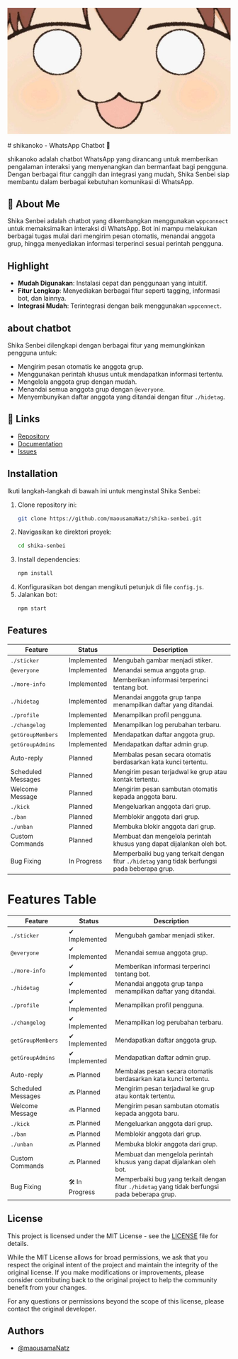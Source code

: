 <p align="center" >
  <img src="Nokotan.jpeg" width:100 />
</p>
# shikanoko - WhatsApp Chatbot 🍘

shikanoko adalah chatbot WhatsApp yang dirancang untuk memberikan pengalaman interaksi yang menyenangkan dan bermanfaat bagi pengguna. Dengan berbagai fitur canggih dan integrasi yang mudah, Shika Senbei siap membantu dalam berbagai kebutuhan komunikasi di WhatsApp.

## 🚀 About Me
Shika Senbei adalah chatbot yang dikembangkan menggunakan `wppconnect` untuk memaksimalkan interaksi di WhatsApp. Bot ini mampu melakukan berbagai tugas mulai dari mengirim pesan otomatis, menandai anggota grup, hingga menyediakan informasi terperinci sesuai perintah pengguna.

## Highlight
- **Mudah Digunakan**: Instalasi cepat dan penggunaan yang intuitif.
- **Fitur Lengkap**: Menyediakan berbagai fitur seperti tagging, informasi bot, dan lainnya.
- **Integrasi Mudah**: Terintegrasi dengan baik menggunakan `wppconnect`.

## about chatbot
Shika Senbei dilengkapi dengan berbagai fitur yang memungkinkan pengguna untuk:
- Mengirim pesan otomatis ke anggota grup.
- Menggunakan perintah khusus untuk mendapatkan informasi tertentu.
- Mengelola anggota grup dengan mudah.
- Menandai semua anggota grup dengan `@everyone`.
- Menyembunyikan daftar anggota yang ditandai dengan fitur `./hidetag`.


## 🔗 Links
- [Repository](https://github.com/maousamaNatz/shika-senbei)
- [Documentation](https://github.com/maousamaNatz/shika-senbei/wiki)
- [Issues](https://github.com/maousamaNatz/shika-senbei/issues)

## Installation
Ikuti langkah-langkah di bawah ini untuk menginstal Shika Senbei:
1. Clone repository ini:
    ```sh
    git clone https://github.com/maousamaNatz/shika-senbei.git
    ```
2. Navigasikan ke direktori proyek:
    ```sh
    cd shika-senbei
    ```
3. Install dependencies:
    ```sh
    npm install
    ```
4. Konfigurasikan bot dengan mengikuti petunjuk di file `config.js`.
5. Jalankan bot:
    ```sh
    npm start
    ```


## Features

| Feature            | Status      | Description                                                                                   |
|--------------------|-------------|-----------------------------------------------------------------------------------------------|
| `./sticker`        | Implemented | Mengubah gambar menjadi stiker.                                                               |
| `@everyone`        | Implemented | Menandai semua anggota grup.                                                                  |
| `./more-info`      | Implemented | Memberikan informasi terperinci tentang bot.                                                  |
| `./hidetag`        | Implemented | Menandai anggota grup tanpa menampilkan daftar yang ditandai.                                 |
| `./profile`        | Implemented | Menampilkan profil pengguna.                                                                  |
| `./changelog`      | Implemented | Menampilkan log perubahan terbaru.                                                            |
| `getGroupMembers`  | Implemented | Mendapatkan daftar anggota grup.                                                              |
| `getGroupAdmins`   | Implemented | Mendapatkan daftar admin grup.                                                                |
| Auto-reply         | Planned     | Membalas pesan secara otomatis berdasarkan kata kunci tertentu.                               |
| Scheduled Messages | Planned     | Mengirim pesan terjadwal ke grup atau kontak tertentu.                                        |
| Welcome Message    | Planned     | Mengirim pesan sambutan otomatis kepada anggota baru.                                         |
| `./kick`           | Planned     | Mengeluarkan anggota dari grup.                                                               |
| `./ban`            | Planned     | Memblokir anggota dari grup.                                                                  |
| `./unban`          | Planned     | Membuka blokir anggota dari grup.                                                             |
| Custom Commands    | Planned     | Membuat dan mengelola perintah khusus yang dapat dijalankan oleh bot.                         |
| Bug Fixing         | In Progress | Memperbaiki bug yang terkait dengan fitur `./hidetag` yang tidak berfungsi pada beberapa grup. |

# Features Table

| Feature            | Status      | Description                                                                                   |
|--------------------|-------------|-----------------------------------------------------------------------------------------------|
| `./sticker`        | ✔ Implemented | Mengubah gambar menjadi stiker.                                                               |
| `@everyone`        | ✔ Implemented | Menandai semua anggota grup.                                                                  |
| `./more-info`      | ✔ Implemented | Memberikan informasi terperinci tentang bot.                                                  |
| `./hidetag`        | ✔ Implemented | Menandai anggota grup tanpa menampilkan daftar yang ditandai.                                 |
| `./profile`        | ✔ Implemented | Menampilkan profil pengguna.                                                                  |
| `./changelog`      | ✔ Implemented | Menampilkan log perubahan terbaru.                                                            |
| `getGroupMembers`  | ✔ Implemented | Mendapatkan daftar anggota grup.                                                              |
| `getGroupAdmins`   | ✔ Implemented | Mendapatkan daftar admin grup.                                                                |
| Auto-reply         | 🔜 Planned     | Membalas pesan secara otomatis berdasarkan kata kunci tertentu.                               |
| Scheduled Messages | 🔜 Planned     | Mengirim pesan terjadwal ke grup atau kontak tertentu.                                        |
| Welcome Message    | 🔜 Planned     | Mengirim pesan sambutan otomatis kepada anggota baru.                                         |
| `./kick`           | 🔜 Planned     | Mengeluarkan anggota dari grup.                                                               |
| `./ban`            | 🔜 Planned     | Memblokir anggota dari grup.                                                                  |
| `./unban`          | 🔜 Planned     | Membuka blokir anggota dari grup.                                                             |
| Custom Commands    | 🔜 Planned     | Membuat dan mengelola perintah khusus yang dapat dijalankan oleh bot.                         |
| Bug Fixing         | 🛠 In Progress | Memperbaiki bug yang terkait dengan fitur `./hidetag` yang tidak berfungsi pada beberapa grup. |



## License

This project is licensed under the MIT License - see the [LICENSE](LICENSE) file for details.

While the MIT License allows for broad permissions, we ask that you respect the original intent of the project and maintain the integrity of the original license. If you make modifications or improvements, please consider contributing back to the original project to help the community benefit from your changes.

For any questions or permissions beyond the scope of this license, please contact the original developer.


## Authors

- [@maousamaNatz](https://github.com/maousamaNatz)
